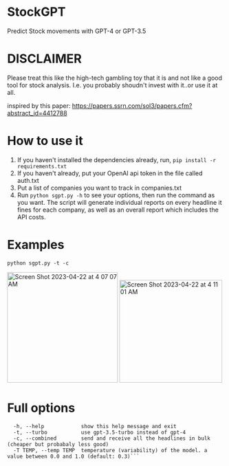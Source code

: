 # StockGPT
Predict Stock movements with GPT-4 or GPT-3.5

# DISCLAIMER
Please treat this like the high-tech gambling toy that it is and not like a good tool for stock analysis.
I.e. you probably shoudn't invest with it..or use it at all.

inspired by this paper: https://papers.ssrn.com/sol3/papers.cfm?abstract_id=4412788

# How to use it
1. If you haven't installed the dependencies already, run, ```pip install -r requirements.txt```
2. If you haven't already, put your OpenAI api token in the file called auth.txt
3. Put a list of companies you want to track in companies.txt
4. Run ```python sgpt.py -h``` to see your options, then run the command as you want.
The script will generate individual reports on every headline it fines for each company, as well as an overall report which includes the API costs.

# Examples
```python sgpt.py -t -c```

<img width="257" alt="Screen Shot 2023-04-22 at 4 07 07 AM" src="https://user-images.githubusercontent.com/29033313/233757108-6ddd34af-e3df-4bb4-a71c-34519166e785.png">

<img width="239" alt="Screen Shot 2023-04-22 at 4 11 01 AM" src="https://user-images.githubusercontent.com/29033313/233757155-63018c25-6a6f-4f19-ade4-cc0f0a43610c.png">

# Full options
```optional arguments:
  -h, --help            show this help message and exit
  -t, --turbo           use gpt-3.5-turbo instead of gpt-4
  -c, --combined        send and receive all the headlines in bulk (cheaper but probabaly less good)
  -T TEMP, --temp TEMP  temperature (variability) of the model. a value between 0.0 and 1.0 (default: 0.3)```
